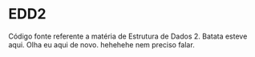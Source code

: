 # EDD2
Código fonte referente a matéria de Estrutura de Dados 2.
Batata esteve aqui.
Olha eu aqui de novo.
hehehehe nem preciso falar.
